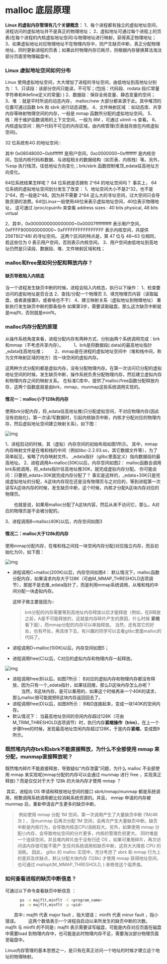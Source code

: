 # malloc 底层原理



**Linux 的虚拟内存管理有几个关键概念：**
1、每个进程都有独立的虚拟地址空间，进程访问的虚拟地址并不是真正的物理地址；
2、虚拟地址可通过每个进程上的页表(在每个进程的内核虚拟地址空间)与物理地址进行映射，获得真正物理地址；
3、如果虚拟地址对应物理地址不在物理内存中，则产生缺页中断，真正分配物理地址，同时更新进程的页表；如果此时物理内存已耗尽，则根据内存替换算法淘汰部分页面至物理磁盘中。





### **Linux 虚拟地址空间如何分布**

Linux 使用虚拟地址空间，大大增加了进程的寻址空间，由低地址到高地址分别为：
1、只读段：该部分空间只能读，不可写；(包括：代码段、rodata 段(C常量字符串和#define定义的常量) )
2、数据段：保存全局变量、静态变量的空间；
3、堆 ：就是平时所说的动态内存， malloc/new 大部分都来源于此。其中堆顶的位置可通过函数 brk 和 sbrk 进行动态调整。
4、文件映射区域 ：如动态库、共享内存等映射物理空间的内存，一般是 mmap 函数所分配的虚拟地址空间。
5、栈：用于维护函数调用的上下文空间，一般为 8M ，可通过 ulimit –s 查看。
6、内核虚拟空间：用户代码不可见的内存区域，由内核管理(页表就存放在内核虚拟空间)。





32 位系统有4G 的地址空间::

   其中 0x08048000~0xbfffffff 是用户空间，0xc0000000~0xffffffff 是内核空间，包括内核代码和数据、与进程相关的数据结构（如页表、内核栈）等。另外，%esp 执行栈顶，往低地址方向变化；brk/sbrk 函数控制堆顶_edata往高地址方向变化。

64位系统结果怎样呢？ 64 位系统是否拥有 2^64 的地址空间吗？
事实上， 64 位系统的虚拟地址空间划分发生了改变：
1、地址空间大小不是2^32，也不是2^64，而一般是2^48。因为并不需要 2^64 这么大的寻址空间，过大空间只会导致资源的浪费。64位Linux一般使用48位来表示虚拟地址空间，40位表示物理地址，
这可通过 /proc/cpuinfo 来查看
address sizes  : 40 bits physical, 48 bits virtual

2、其中，0x0000000000000000~0x00007fffffffffff 表示用户空间， 0xFFFF800000000000~ 0xFFFFFFFFFFFFFFFF 表示内核空间，共提供 256TB(2^48) 的寻址空间。
这两个区间的特点是，第 47 位与 48~63 位相同，若这些位为 0 表示用户空间，否则表示内核空间。
3、用户空间由低地址到高地址仍然是只读段、数据段、堆、文件映射区域和栈；





### **malloc和free是如何分配和释放内存？**



#### 缺页导致陷入内核态

当一个进程发生缺页中断的时候，进程会陷入内核态，执行以下操作：
1、检查要访问的虚拟地址是否合法
2、查找/分配一个物理页
3、填充物理页内容（读取磁盘，或者直接置0，或者啥也不干）
4、建立映射关系（虚拟地址到物理地址）
重新执行发生缺页中断的那条指令
如果第3步，需要读取磁盘，那么这次缺页中断就是majflt，否则就是minflt。





### **malloc内存分配的原理**

从操作系统角度来看，进程分配内存有两种方式，分别由两个系统调用完成：brk和mmap（不考虑共享内存）。
　　1、brk是将数据段(.data)的最高地址指针_edata往高地址推；
　　2、mmap是在进程的虚拟地址空间中（堆和栈中间，称为文件映射区域的地方）找一块空闲的虚拟内存。

这两种方式分配的都是虚拟内存，没有分配物理内存。在第一次访问已分配的虚拟地址空间的时候，发生缺页中断，操作系统负责分配物理内存，然后建立虚拟内存和物理内存之间的映射关系。
在标准C库中，提供了malloc/free函数分配释放内存，这两个函数底层是由brk，mmap，munmap这些系统调用实现的。



#### **情况一：malloc小于128k的内存**

使用brk分配内存，将_edata往高地址推(只分配虚拟空间，不对应物理内存(因此没有初始化)，第一次读/写数据时，引起内核缺页中断，内核才分配对应的物理内存，然后虚拟地址空间建立映射关系)，如下图：

![img](https://img2020.cnblogs.com/blog/1260364/202005/1260364-20200513163656747-1550753990.jpg)

1、进程启动的时候，其（虚拟）内存空间的初始布局如图1所示。
   其中，mmap内存映射文件是在堆和栈的中间（例如libc-2.2.93.so，其它数据文件等），为了简单起见，省略了内存映射文件。
   _edata指针（glibc里面定义）指向数据段的最高地址。
2、进程调用A=malloc(30K)以后，内存空间如图2：
   malloc函数会调用brk系统调用，将_edata指针往高地址推30K，就完成虚拟内存分配。
   你可能会问：只要把_edata+30K就完成内存分配了？
   事实是这样的，_edata+30K只是完成虚拟地址的分配，A这块内存现在还是没有物理页与之对应的，等到进程第一次读写A这块内存的时候，发生缺页中断，这个时候，内核才分配A这块内存对应的物理页。

　　也就是说，如果用malloc分配了A这块内容，然后从来不访问它，那么，A对应的物理页是不会被分配的。

3、进程调用B=malloc(40K)以后，内存空间如图3

#### **情况二：malloc大于128k的内存**

 使用mmap分配内存，在堆和栈之间找一块空闲内存分配(对应独立内存，而且初始化为0)，如下图：

![img](https://img2020.cnblogs.com/blog/1260364/202005/1260364-20200513163756205-575540847.jpg)

- 进程调用C=malloc(200K)以后，内存空间如图4：
     默认情况下，malloc函数分配内存，如果请求内存大于128K（可由M_MMAP_THRESHOLD选项调节），那就不是去推_edata指针了，而是利用mmap系统调用，从堆和栈的中间分配一块虚拟内存。

  这样子做主要是因为::

  > brk分配的内存需要等到高地址内存释放以后才能释放（例如，在B释放之前，A是不可能释放的，这就是内存碎片产生的原因，什么时候 **紧缩** 看下面），而mmap分配的内存可以单独释放。
  >    当然，还有其它的好处，也有坏处，再具体下去，有兴趣的同学可以去看glibc里面malloc的代码了。

- 进程调用D=malloc(100K)以后，内存空间如图5；

- 进程调用free(C)以后，C对应的虚拟内存和物理内存一起释放。

![img](https://img2020.cnblogs.com/blog/1260364/202005/1260364-20200513163853038-1939891227.jpg)



- 进程调用free(B)以后，如图7所示：
      B对应的虚拟内存和物理内存都没有释放，因为只有一个_edata指针，如果往回推，那么D这块内存怎么办呢？
  　　当然，B这块内存，是可以重用的，如果这个时候再来一个40K的请求，那么malloc很可能就把B这块内存返回回去了。
- 进程调用free(D)以后，如图8所示：
      B和D连接起来，变成一块140K的空闲内存。
- 默认情况下：
      当最高地址空间的空闲内存超过128K（可由M_TRIM_THRESHOLD选项调节）时，执行内存**紧缩操作（trim）**。在上一个步骤free的时候，发现最高地址空闲内存超过128K，于是内存**紧缩**，变成图9所示。

### **既然堆内内存brk和sbrk不能直接释放，为什么不全部使用 mmap 来分配，munmap直接释放呢？**

既然堆内碎片不能直接释放，导致疑似“内存泄露”问题，为什么 malloc 不全部使用 mmap 来实现呢(mmap分配的内存可以会通过 munmap 进行 free ，实现真正释放)？而是仅仅对于大于 128k 的大块内存才使用 mmap ？


​    其实，进程向 OS 申请和释放地址空间的接口 sbrk/mmap/munmap 都是系统调用，频繁调用系统调用都比较消耗系统资源的。并且， mmap 申请的内存被 munmap 后，重新申请会产生更多的缺页中断。

> ​	例如使用 mmap 分配 1M 空间，第一次调用产生了大量缺页中断 (1M/4K 次 ) ，当munmap 后再次分配 1M 空间，会再次产生大量缺页中断。缺页中断是内核行为，会导致内核态CPU消耗较大。另外，如果使用 mmap 分配小内存，会导致地址空间的分片更多，内核的管理负担更大。
> ​    同时堆是一个连续空间，并且堆内碎片由于没有归还 OS ，如果可重用碎片，再次访问该内存很可能不需产	生任何系统调用和缺页中断，这将大大降低 CPU 的消耗。 因此， glibc 的 malloc 实现中，充分考虑了 sbrk 和 mmap 行为上的差异及优缺点，默认分配大块内存 (128k) 才使用 mmap 获得地址空间，也可通过 mallopt(M_MMAP_THRESHOLD, <SIZE>) 来修改这个临界值。

### **如何查看进程的缺页中断信息？**

可通过以下命令查看缺页中断信息 ：

```sh
　　　　ps -o majflt,minflt -C <program_name>
　　　　ps -o majflt,minflt -p <pid>
```


　　其中:: majflt 代表 major fault ，指大错误；
         minflt 代表 minor fault ，指小错误。
　　这两个数值表示一个进程自启动以来所发生的缺页中断的次数。 majflt 与 minflt 的不同是:: majflt 表示需要读写磁盘，可能是内存对应页面在磁盘中需要load 到物理内存中，也可能是此时物理内存不足，需要淘汰部分物理页面至磁盘中。







Linux内存管理的基本思想之一，是只有在真正访问一个地址的时候才建立这个地址的物理映射。





